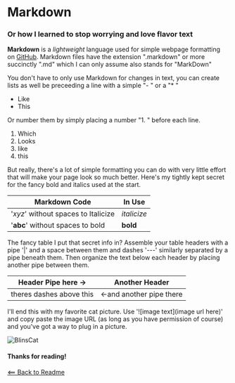 # Markdown

### Or how I learned to stop worrying and love flavor text

**Markdown** is a *lightweight* language used for simple webpage formatting on [GitHub](http://github.com). Markdown files have the extension ".markdown" or more succinctly ".md" which I can only assume also stands for "MarkDown"

You don't have to only use Markdown for changes in text, you can create lists as well be preceeding a line with a simple "- " or a "* "

- Like
- This

Or number them by simply placing a number "1. " before each line.
1. Which
1. Looks
1. like
1. this
   
But really, there's a lot of simple formatting you can do with very little effort that will make your page look so much better. Here's my tightly kept secret for the fancy bold and italics used at the start.
 
| Markdown Code | In Use |
| ----------- | ----------- |
| '*xyz*' without spaces to Italicize | *italicize* | 
| '**abc**' without spaces to bold | **bold** |


The fancy table I put that secret info in? Assemble your table headers with a pipe '|' and a space between them and dashes '---' similarly separated by a pipe beneath them. Then organize the text below each header by placing another pipe between them.


Header Pipe here -> | Another Header
------ | ------
theres dashes above this | <-and another pipe there

I'll end this with my favorite cat picture. Use '![image text](image url here)' and copy paste the image URL (as long as you have permission of course) and you've got a way to plug in a picture.

![BlinsCat](https://pbs.twimg.com/media/D0_q0r-WwAYrXuG.png)
#### Thanks for reading!


[<== Back to Readme](README.md)
